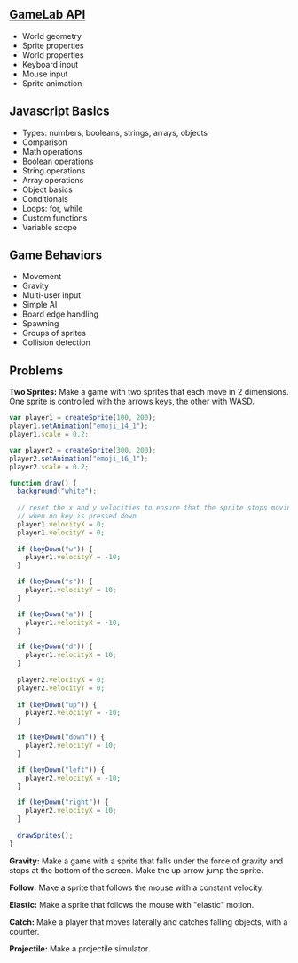 ## [GameLab API](https://studio.code.org/docs/ide/gamelab)

- World geometry
- Sprite properties
- World properties
- Keyboard input
- Mouse input
- Sprite animation

## Javascript Basics

- Types: numbers, booleans, strings, arrays, objects
- Comparison
- Math operations
- Boolean operations
- String operations
- Array operations
- Object basics
- Conditionals
- Loops: for, while
- Custom functions
- Variable scope

## Game Behaviors

- Movement
- Gravity
- Multi-user input
- Simple AI
- Board edge handling
- Spawning
- Groups of sprites
- Collision detection

## Problems

**Two Sprites:** Make a game with two sprites that each move in 2 dimensions. One sprite is controlled with the arrows keys, the other with WASD.

```js
var player1 = createSprite(100, 200);
player1.setAnimation("emoji_14_1");
player1.scale = 0.2;

var player2 = createSprite(300, 200);
player2.setAnimation("emoji_16_1");
player2.scale = 0.2;

function draw() {
  background("white");
  
  // reset the x and y velocities to ensure that the sprite stops moving
  // when no key is pressed down
  player1.velocityX = 0;
  player1.velocityY = 0;
  
  if (keyDown("w")) {
    player1.velocityY = -10;
  }

  if (keyDown("s")) {
    player1.velocityY = 10;
  }

  if (keyDown("a")) {
    player1.velocityX = -10;
  }

  if (keyDown("d")) {
    player1.velocityX = 10;
  }  
  
  player2.velocityX = 0;
  player2.velocityY = 0;
  
  if (keyDown("up")) {
    player2.velocityY = -10;
  }

  if (keyDown("down")) {
    player2.velocityY = 10;
  }

  if (keyDown("left")) {
    player2.velocityX = -10;
  }

  if (keyDown("right")) {
    player2.velocityX = 10;
  }
  
  drawSprites();
}
```

**Gravity:** Make a game with a sprite that falls under the force of gravity and stops at the bottom of the screen. Make the up arrow jump the sprite.

**Follow:** Make a sprite that follows the mouse with a constant velocity.

**Elastic:** Make a sprite that follows the mouse with "elastic" motion.

**Catch:** Make a player that moves laterally and catches falling objects, with a counter.

**Projectile:** Make a projectile simulator.

